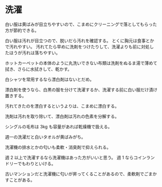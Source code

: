 # 洗濯

白い服は黄ばみが目立ちやすいので、こまめにクリーニングで落としてもらった方が節約できる。

白い服は汚れが目立つので、脱いだら汚れを確認する。
とくに胸元は食事とかで汚れやすい。
汚れてたら早めに洗剤をつけたりして、洗濯よりも前に対処したほうが汚れは落ちやすい。

ホットカーペットの本体のように丸洗いできない布類は洗剤をぬるま湯で薄めて拭き、さらに水拭きして、乾かす。

白シャツを常用するなら漂白剤はないとだめ。

漂白剤を使うなら、白黒の服を分けて洗濯するか、洗濯する前に白い服だけ漬け置きする。

汚れてきたのを漂白するというよりは、こまめに漂白する。

洗剤は汚れを取り除いて、漂白剤は汚れの色素を分解する。

シングルの毛布は 3kg も容量があれば乾燥機で扱える。

週一の洗濯だと白いタオルが黄ばみがち。

洗濯機の排水とかの匂いも柔軟・消臭剤で抑えられる。

週 2 以上で洗濯するなら洗濯機はあった方がいいと思う。
週 1 ならコインランドリーでもわりといける。

古いマンションだと洗濯機に匂いが昇ってくることがあるので、柔軟剤でごまかすことがある。
